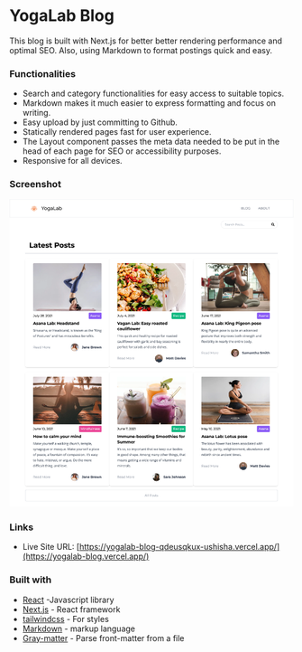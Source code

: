 # YogaLab Blog

This blog is built with Next.js for better better rendering performance and optimal SEO. Also, using Markdown to format postings quick and easy.

### Functionalities

- Search and category functionalities for easy access to suitable topics.
- Markdown makes it much easier to express formatting and focus on writing.
- Easy upload by just committing to Github.
- Statically rendered pages fast for user experience.
- The Layout component passes the meta data needed to be put in the head of each page for SEO or accessibility purposes.
- Responsive for all devices.

### Screenshot

![](public/images/screencapture.png)

### Links

- Live Site URL: [https://yogalab-blog-qdeusqkux-ushisha.vercel.app/](https://yogalab-blog.vercel.app/)

### Built with

- [React](https://reactjs.org/) -Javascript library
- [Next.js](https://nextjs.org/) - React framework
- [tailwindcss](https://tailwindcss.com/) - For styles
- [Markdown](https://www.markdownguide.org/) - markup language
- [Gray-matter](https://www.npmjs.com/package/grey-matter) - Parse front-matter from a file

